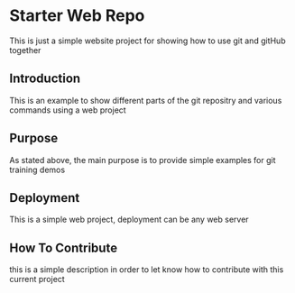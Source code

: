 # Starter Web Repo
This is just a simple website project for showing how to use git and
gitHub together
## Introduction
This is an example to show different parts of the git repositry and various
commands using a web project
## Purpose
As stated above, the main purpose is to provide simple examples for git
training demos
## Deployment
This is a simple web project, deployment can be any web server

## How To Contribute
this is a simple description in order to let know how to contribute with this current project